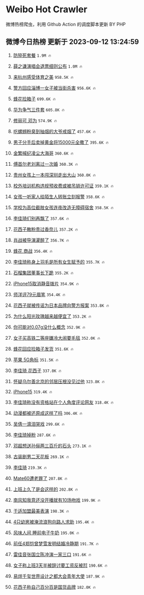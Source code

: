 # Weibo Hot Crawler 



微博热榜爬虫，利用 Github Action 的调度脚本更新 BY PHP 


## 微博今日热榜 更新于 2023-09-12 13:24:59 
1. [防猝死套餐](https://s.weibo.com/weibo?q=%E9%98%B2%E7%8C%9D%E6%AD%BB%E5%A5%97%E9%A4%90&t=31&band_rank=1&Refer=top) `1.9M 🔥` 

1. [薛之谦演唱会退票细则公布](https://s.weibo.com/weibo?q=%23%E8%96%9B%E4%B9%8B%E8%B0%A6%E6%BC%94%E5%94%B1%E4%BC%9A%E9%80%80%E7%A5%A8%E7%BB%86%E5%88%99%E5%85%AC%E5%B8%83%23&t=31&band_rank=2&Refer=top) `1.0M 🔥` 

1. [来杭州感受体育之美](https://s.weibo.com/weibo?q=%23%E6%9D%A5%E6%9D%AD%E5%B7%9E%E6%84%9F%E5%8F%97%E4%BD%93%E8%82%B2%E4%B9%8B%E7%BE%8E%23&t=31&band_rank=3&Refer=top) `958.5K 🔥` 

1. [警方回应淄博一女子被当街杀害](https://s.weibo.com/weibo?q=%23%E8%AD%A6%E6%96%B9%E5%9B%9E%E5%BA%94%E6%B7%84%E5%8D%9A%E4%B8%80%E5%A5%B3%E5%AD%90%E8%A2%AB%E5%BD%93%E8%A1%97%E6%9D%80%E5%AE%B3%23&t=31&band_rank=4&Refer=top) `956.6K 🔥` 

1. [蜂花捡箱子](https://s.weibo.com/weibo?q=%E8%9C%82%E8%8A%B1%E6%8D%A1%E7%AE%B1%E5%AD%90&t=31&band_rank=5&Refer=top) `699.6K 🔥` 

1. [华为争气三件套](https://s.weibo.com/weibo?q=%23%E5%8D%8E%E4%B8%BA%E4%BA%89%E6%B0%94%E4%B8%89%E4%BB%B6%E5%A5%97%23&t=31&band_rank=6&Refer=top) `605.8K 🔥` 

1. [修丽可 邓为](https://s.weibo.com/weibo?q=%E4%BF%AE%E4%B8%BD%E5%8F%AF%20%E9%82%93%E4%B8%BA&t=31&band_rank=7&Refer=top) `574.9K 🔥` 

1. [吃螺蛳粉臭到抽烟的大爷戒烟了](https://s.weibo.com/weibo?q=%23%E5%90%83%E8%9E%BA%E8%9B%B3%E7%B2%89%E8%87%AD%E5%88%B0%E6%8A%BD%E7%83%9F%E7%9A%84%E5%A4%A7%E7%88%B7%E6%88%92%E7%83%9F%E4%BA%86%23&t=31&band_rank=8&Refer=top) `457.6K 🔥` 

1. [男子分手后卖掉黄金将15000元全撒了](https://s.weibo.com/weibo?q=%23%E7%94%B7%E5%AD%90%E5%88%86%E6%89%8B%E5%90%8E%E5%8D%96%E6%8E%89%E9%BB%84%E9%87%91%E5%B0%8615000%E5%85%83%E5%85%A8%E6%92%92%E4%BA%86%23&t=31&band_rank=9&Refer=top) `395.6K 🔥` 

1. [金繁喊纪凌尘大海哥](https://s.weibo.com/weibo?q=%23%E9%87%91%E7%B9%81%E5%96%8A%E7%BA%AA%E5%87%8C%E5%B0%98%E5%A4%A7%E6%B5%B7%E5%93%A5%23&t=31&band_rank=10&Refer=top) `360.6K 🔥` 

1. [傅首尔老刘离过一次婚](https://s.weibo.com/weibo?q=%23%E5%82%85%E9%A6%96%E5%B0%94%E8%80%81%E5%88%98%E7%A6%BB%E8%BF%87%E4%B8%80%E6%AC%A1%E5%A9%9A%23&t=31&band_rank=11&Refer=top) `360.3K 🔥` 

1. [贵州女孩上一本闯深圳走出大山](https://s.weibo.com/weibo?q=%23%E8%B4%B5%E5%B7%9E%E5%A5%B3%E5%AD%A9%E4%B8%8A%E4%B8%80%E6%9C%AC%E9%97%AF%E6%B7%B1%E5%9C%B3%E8%B5%B0%E5%87%BA%E5%A4%A7%E5%B1%B1%23&t=31&band_rank=12&Refer=top) `360.0K 🔥` 

1. [校外培训机构违规预收费或被吊销许可证](https://s.weibo.com/weibo?q=%23%E6%A0%A1%E5%A4%96%E5%9F%B9%E8%AE%AD%E6%9C%BA%E6%9E%84%E8%BF%9D%E8%A7%84%E9%A2%84%E6%94%B6%E8%B4%B9%E6%88%96%E8%A2%AB%E5%90%8A%E9%94%80%E8%AE%B8%E5%8F%AF%E8%AF%81%23&t=31&band_rank=13&Refer=top) `359.1K 🔥` 

1. [女孩一听家人给陌生人转账立刻报警](https://s.weibo.com/weibo?q=%23%E5%A5%B3%E5%AD%A9%E4%B8%80%E5%90%AC%E5%AE%B6%E4%BA%BA%E7%BB%99%E9%99%8C%E7%94%9F%E4%BA%BA%E8%BD%AC%E8%B4%A6%E7%AB%8B%E5%88%BB%E6%8A%A5%E8%AD%A6%23&t=31&band_rank=14&Refer=top) `358.6K 🔥` 

1. [学校为高位截肢女孩连夜改造无障碍宿舍](https://s.weibo.com/weibo?q=%23%E5%AD%A6%E6%A0%A1%E4%B8%BA%E9%AB%98%E4%BD%8D%E6%88%AA%E8%82%A2%E5%A5%B3%E5%AD%A9%E8%BF%9E%E5%A4%9C%E6%94%B9%E9%80%A0%E6%97%A0%E9%9A%9C%E7%A2%8D%E5%AE%BF%E8%88%8D%23&t=31&band_rank=15&Refer=top) `358.5K 🔥` 

1. [李佳琦们别再飘了](https://s.weibo.com/weibo?q=%23%E6%9D%8E%E4%BD%B3%E7%90%A6%E4%BB%AC%E5%88%AB%E5%86%8D%E9%A3%98%E4%BA%86%23&t=31&band_rank=16&Refer=top) `357.6K 🔥` 

1. [花西子散粉贵过香奈儿](https://s.weibo.com/weibo?q=%23%E8%8A%B1%E8%A5%BF%E5%AD%90%E6%95%A3%E7%B2%89%E8%B4%B5%E8%BF%87%E9%A6%99%E5%A5%88%E5%84%BF%23&t=31&band_rank=17&Refer=top) `357.2K 🔥` 

1. [肖战被导演灌醉了](https://s.weibo.com/weibo?q=%23%E8%82%96%E6%88%98%E8%A2%AB%E5%AF%BC%E6%BC%94%E7%81%8C%E9%86%89%E4%BA%86%23&t=31&band_rank=18&Refer=top) `356.7K 🔥` 

1. [蜂花 商战](https://s.weibo.com/weibo?q=%E8%9C%82%E8%8A%B1%20%E5%95%86%E6%88%98&t=31&band_rank=19&Refer=top) `356.4K 🔥` 

1. [李佳琦称身上羽毛是所有女生赋予的](https://s.weibo.com/weibo?q=%23%E6%9D%8E%E4%BD%B3%E7%90%A6%E7%A7%B0%E8%BA%AB%E4%B8%8A%E7%BE%BD%E6%AF%9B%E6%98%AF%E6%89%80%E6%9C%89%E5%A5%B3%E7%94%9F%E8%B5%8B%E4%BA%88%E7%9A%84%23&t=31&band_rank=20&Refer=top) `355.7K 🔥` 

1. [石榴集团董事长下跪](https://s.weibo.com/weibo?q=%23%E7%9F%B3%E6%A6%B4%E9%9B%86%E5%9B%A2%E8%91%A3%E4%BA%8B%E9%95%BF%E4%B8%8B%E8%B7%AA%23&t=31&band_rank=21&Refer=top) `355.2K 🔥` 

1. [iPhone15取消静音拨片](https://s.weibo.com/weibo?q=%23iPhone15%E5%8F%96%E6%B6%88%E9%9D%99%E9%9F%B3%E6%8B%A8%E7%89%87%23&t=31&band_rank=22&Refer=top) `354.9K 🔥` 

1. [师洋评79元眉笔](https://s.weibo.com/weibo?q=%23%E5%B8%88%E6%B4%8B%E8%AF%8479%E5%85%83%E7%9C%89%E7%AC%94%23&t=31&band_rank=23&Refer=top) `354.4K 🔥` 

1. [花西子就被传谣为日本品牌向警方报案](https://s.weibo.com/weibo?q=%23%E8%8A%B1%E8%A5%BF%E5%AD%90%E5%B0%B1%E8%A2%AB%E4%BC%A0%E8%B0%A3%E4%B8%BA%E6%97%A5%E6%9C%AC%E5%93%81%E7%89%8C%E5%90%91%E8%AD%A6%E6%96%B9%E6%8A%A5%E6%A1%88%23&t=31&band_rank=24&Refer=top) `353.8K 🔥` 

1. [为什么阳光玫瑰越来越便宜了](https://s.weibo.com/weibo?q=%23%E4%B8%BA%E4%BB%80%E4%B9%88%E9%98%B3%E5%85%89%E7%8E%AB%E7%91%B0%E8%B6%8A%E6%9D%A5%E8%B6%8A%E4%BE%BF%E5%AE%9C%E4%BA%86%23&t=31&band_rank=25&Refer=top) `353.2K 🔥` 

1. [你可能对0.07g没什么概念](https://s.weibo.com/weibo?q=%23%E4%BD%A0%E5%8F%AF%E8%83%BD%E5%AF%B90.07g%E6%B2%A1%E4%BB%80%E4%B9%88%E6%A6%82%E5%BF%B5%23&t=31&band_rank=26&Refer=top) `352.9K 🔥` 

1. [女子买高铁二等座嫌冷大闹要毛毯](https://s.weibo.com/weibo?q=%23%E5%A5%B3%E5%AD%90%E4%B9%B0%E9%AB%98%E9%93%81%E4%BA%8C%E7%AD%89%E5%BA%A7%E5%AB%8C%E5%86%B7%E5%A4%A7%E9%97%B9%E8%A6%81%E6%AF%9B%E6%AF%AF%23&t=31&band_rank=27&Refer=top) `352.0K 🔥` 

1. [蜂花回应捡箱子发货](https://s.weibo.com/weibo?q=%23%E8%9C%82%E8%8A%B1%E5%9B%9E%E5%BA%94%E6%8D%A1%E7%AE%B1%E5%AD%90%E5%8F%91%E8%B4%A7%23&t=31&band_rank=28&Refer=top) `351.6K 🔥` 

1. [苹果 5G角标](https://s.weibo.com/weibo?q=%E8%8B%B9%E6%9E%9C%205G%E8%A7%92%E6%A0%87&t=31&band_rank=29&Refer=top) `351.5K 🔥` 

1. [李佳琦 花西子](https://s.weibo.com/weibo?q=%E6%9D%8E%E4%BD%B3%E7%90%A6%20%E8%8A%B1%E8%A5%BF%E5%AD%90&t=31&band_rank=30&Refer=top) `337.0K 🔥` 

1. [怀疑乌尔善北京的邻居压根没见过他](https://s.weibo.com/weibo?q=%E6%80%80%E7%96%91%E4%B9%8C%E5%B0%94%E5%96%84%E5%8C%97%E4%BA%AC%E7%9A%84%E9%82%BB%E5%B1%85%E5%8E%8B%E6%A0%B9%E6%B2%A1%E8%A7%81%E8%BF%87%E4%BB%96&t=31&band_rank=31&Refer=top) `323.8K 🔥` 

1. [iPhone15](https://s.weibo.com/weibo?q=iPhone15&t=31&band_rank=32&Refer=top) `319.4K 🔥` 

1. [李佳琦称没有资格站在个人角度评论网友](https://s.weibo.com/weibo?q=%23%E6%9D%8E%E4%BD%B3%E7%90%A6%E7%A7%B0%E6%B2%A1%E6%9C%89%E8%B5%84%E6%A0%BC%E7%AB%99%E5%9C%A8%E4%B8%AA%E4%BA%BA%E8%A7%92%E5%BA%A6%E8%AF%84%E8%AE%BA%E7%BD%91%E5%8F%8B%23&t=31&band_rank=33&Refer=top) `318.4K 🔥` 

1. [动漫都被还原成这样了吗](https://s.weibo.com/weibo?q=%23%E5%8A%A8%E6%BC%AB%E9%83%BD%E8%A2%AB%E8%BF%98%E5%8E%9F%E6%88%90%E8%BF%99%E6%A0%B7%E4%BA%86%E5%90%97%23&t=31&band_rank=34&Refer=top) `306.4K 🔥` 

1. [吴倩一滴泪哭戏](https://s.weibo.com/weibo?q=%23%E5%90%B4%E5%80%A9%E4%B8%80%E6%BB%B4%E6%B3%AA%E5%93%AD%E6%88%8F%23&t=31&band_rank=35&Refer=top) `299.6K 🔥` 

1. [李佳琦掉粉](https://s.weibo.com/weibo?q=%E6%9D%8E%E4%BD%B3%E7%90%A6%E6%8E%89%E7%B2%89&t=31&band_rank=36&Refer=top) `287.6K 🔥` 

1. [邓超想送孙俪两三百斤的石头](https://s.weibo.com/weibo?q=%23%E9%82%93%E8%B6%85%E6%83%B3%E9%80%81%E5%AD%99%E4%BF%AA%E4%B8%A4%E4%B8%89%E7%99%BE%E6%96%A4%E7%9A%84%E7%9F%B3%E5%A4%B4%23&t=31&band_rank=37&Refer=top) `273.1K 🔥` 

1. [古装剧男二天花板](https://s.weibo.com/weibo?q=%23%E5%8F%A4%E8%A3%85%E5%89%A7%E7%94%B7%E4%BA%8C%E5%A4%A9%E8%8A%B1%E6%9D%BF%23&t=31&band_rank=38&Refer=top) `269.1K 🔥` 

1. [李佳琦](https://s.weibo.com/weibo?q=%E6%9D%8E%E4%BD%B3%E7%90%A6&t=31&band_rank=39&Refer=top) `219.3K 🔥` 

1. [Mate60遭老罪了](https://s.weibo.com/weibo?q=%23Mate60%E9%81%AD%E8%80%81%E7%BD%AA%E4%BA%86%23&t=31&band_rank=40&Refer=top) `207.8K 🔥` 

1. [上班上久了是会这样的](https://s.weibo.com/weibo?q=%E4%B8%8A%E7%8F%AD%E4%B8%8A%E4%B9%85%E4%BA%86%E6%98%AF%E4%BC%9A%E8%BF%99%E6%A0%B7%E7%9A%84&t=31&band_rank=41&Refer=top) `202.8K 🔥` 

1. [南风知我意还没开播就有10场吻戏](https://s.weibo.com/weibo?q=%23%E5%8D%97%E9%A3%8E%E7%9F%A5%E6%88%91%E6%84%8F%E8%BF%98%E6%B2%A1%E5%BC%80%E6%92%AD%E5%B0%B1%E6%9C%8910%E5%9C%BA%E5%90%BB%E6%88%8F%23&t=31&band_rank=42&Refer=top) `199.9K 🔥` 

1. [于适加盟最美表演](https://s.weibo.com/weibo?q=%23%E4%BA%8E%E9%80%82%E5%8A%A0%E7%9B%9F%E6%9C%80%E7%BE%8E%E8%A1%A8%E6%BC%94%23&t=31&band_rank=43&Refer=top) `198.3K 🔥` 

1. [4只幼崽被淹流浪狗向路人求助](https://s.weibo.com/weibo?q=%234%E5%8F%AA%E5%B9%BC%E5%B4%BD%E8%A2%AB%E6%B7%B9%E6%B5%81%E6%B5%AA%E7%8B%97%E5%90%91%E8%B7%AF%E4%BA%BA%E6%B1%82%E5%8A%A9%23&t=31&band_rank=44&Refer=top) `195.4K 🔥` 

1. [风味人间 睡前电子牛奶](https://s.weibo.com/weibo?q=%E9%A3%8E%E5%91%B3%E4%BA%BA%E9%97%B4%20%E7%9D%A1%E5%89%8D%E7%94%B5%E5%AD%90%E7%89%9B%E5%A5%B6&t=31&band_rank=45&Refer=top) `195.0K 🔥` 

1. [前任4郑恺曾梦雪发明结婚冷静期](https://s.weibo.com/weibo?q=%23%E5%89%8D%E4%BB%BB4%E9%83%91%E6%81%BA%E6%9B%BE%E6%A2%A6%E9%9B%AA%E5%8F%91%E6%98%8E%E7%BB%93%E5%A9%9A%E5%86%B7%E9%9D%99%E6%9C%9F%23&t=31&band_rank=46&Refer=top) `191.7K 🔥` 

1. [雷佳音张国立陈冲演一家三口](https://s.weibo.com/weibo?q=%23%E9%9B%B7%E4%BD%B3%E9%9F%B3%E5%BC%A0%E5%9B%BD%E7%AB%8B%E9%99%88%E5%86%B2%E6%BC%94%E4%B8%80%E5%AE%B6%E4%B8%89%E5%8F%A3%23&t=31&band_rank=47&Refer=top) `191.6K 🔥` 

1. [女子称上班3天半被辞讨要工资反被怼](https://s.weibo.com/weibo?q=%23%E5%A5%B3%E5%AD%90%E7%A7%B0%E4%B8%8A%E7%8F%AD3%E5%A4%A9%E5%8D%8A%E8%A2%AB%E8%BE%9E%E8%AE%A8%E8%A6%81%E5%B7%A5%E8%B5%84%E5%8F%8D%E8%A2%AB%E6%80%BC%23&t=31&band_rank=48&Refer=top) `190.6K 🔥` 

1. [易烊千玺世界设计之都大会青年大使](https://s.weibo.com/weibo?q=%23%E6%98%93%E7%83%8A%E5%8D%83%E7%8E%BA%E4%B8%96%E7%95%8C%E8%AE%BE%E8%AE%A1%E4%B9%8B%E9%83%BD%E5%A4%A7%E4%BC%9A%E9%9D%92%E5%B9%B4%E5%A4%A7%E4%BD%BF%23&t=31&band_rank=49&Refer=top) `187.9K 🔥` 

1. [花西子称自己百分百是国货品牌](https://s.weibo.com/weibo?q=%23%E8%8A%B1%E8%A5%BF%E5%AD%90%E7%A7%B0%E8%87%AA%E5%B7%B1%E7%99%BE%E5%88%86%E7%99%BE%E6%98%AF%E5%9B%BD%E8%B4%A7%E5%93%81%E7%89%8C%23&t=31&band_rank=50&Refer=top) `182.0K 🔥` 

